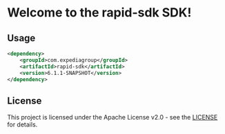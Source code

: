 # Welcome to the rapid-sdk SDK!

## Usage
```xml
<dependency>
    <groupId>com.expediagroup</groupId>
    <artifactId>rapid-sdk</artifactId>
    <version>6.1.1-SNAPSHOT</version>
</dependency>
```

## License

This project is licensed under the Apache License v2.0 - see the [LICENSE](LICENSE) for details.
